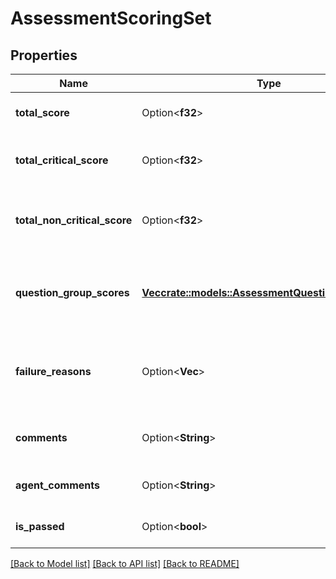 # AssessmentScoringSet

## Properties

Name | Type | Description | Notes
------------ | ------------- | ------------- | -------------
**total_score** | Option<**f32**> | The total score of the answers | [optional][readonly]
**total_critical_score** | Option<**f32**> | The total score for the critical questions | [optional][readonly]
**total_non_critical_score** | Option<**f32**> | The total score for the non-critical questions | [optional][readonly]
**question_group_scores** | [**Vec<crate::models::AssessmentQuestionGroupScore>**](AssessmentQuestionGroupScore.md) | The individual scores for each question group | 
**failure_reasons** | Option<**Vec<String>**> | If the assessment was not passed, the reasons for failure. | [optional][readonly]
**comments** | Option<**String**> | Comments provided for these answers. | [optional]
**agent_comments** | Option<**String**> | Comments provided by agent. | [optional]
**is_passed** | Option<**bool**> | True if the assessment was passed | [optional][readonly]

[[Back to Model list]](../README.md#documentation-for-models) [[Back to API list]](../README.md#documentation-for-api-endpoints) [[Back to README]](../README.md)



